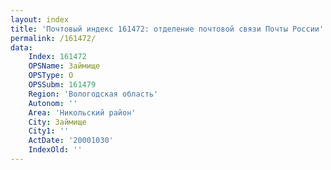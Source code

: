 ```yaml
---
layout: index
title: 'Почтовый индекс 161472: отделение почтовой связи Почты России'
permalink: /161472/
data:
    Index: 161472
    OPSName: Займище
    OPSType: О
    OPSSubm: 161479
    Region: 'Вологодская область'
    Autonom: ''
    Area: 'Никольский район'
    City: Займище
    City1: ''
    ActDate: '20001030'
    IndexOld: ''
---
```

